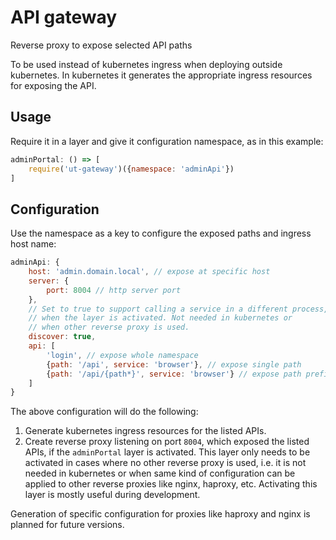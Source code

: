 # API gateway

Reverse proxy to expose selected API paths

To be used instead of kubernetes ingress when deploying outside kubernetes.
In kubernetes it generates the appropriate ingress resources for
exposing the API.

## Usage

Require it in a layer and give it configuration namespace, as in this example:

```js
adminPortal: () => [
    require('ut-gateway')({namespace: 'adminApi'})
]
```

## Configuration

Use the namespace as a key to configure the exposed paths and ingress host name:

```js
adminApi: {
    host: 'admin.domain.local', // expose at specific host
    server: {
        port: 8004 // http server port
    },
    // Set to true to support calling a service in a different process,
    // when the layer is activated. Not needed in kubernetes or
    // when other reverse proxy is used.
    discover: true,
    api: [
        'login', // expose whole namespace
        {path: '/api', service: 'browser'}, // expose single path
        {path: '/api/{path*}', service: 'browser'} // expose path prefix
    ]
}
```

The above configuration will do the following:

1) Generate kubernetes ingress resources for the listed APIs.
1) Create reverse proxy listening on port `8004`, which exposed the listed APIs,
  if the `adminPortal` layer is activated. This layer only needs to be activated
  in cases where no other reverse proxy is used, i.e. it is not needed in
  kubernetes or when same kind of configuration can be applied to other reverse
  proxies like nginx, haproxy, etc. Activating this layer is mostly useful
  during development.

Generation of specific configuration for proxies like haproxy and nginx is
planned for future versions.
